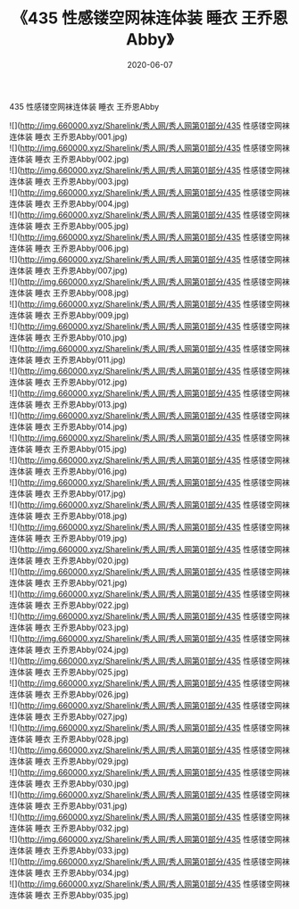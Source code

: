 ﻿---
layout: post
title:  《435 性感镂空网袜连体装 睡衣 王乔恩Abby》
date:   2020-06-07
img: http://img.660000.xyz/Sharelink/秀人网/秀人网第01部分/435 性感镂空网袜连体装 睡衣 王乔恩Abby/000.jpg
categories: [美女, 清纯, 唯美]
---

435 性感镂空网袜连体装 睡衣 王乔恩Abby

  ![](http://img.660000.xyz/Sharelink/秀人网/秀人网第01部分/435 性感镂空网袜连体装 睡衣 王乔恩Abby/001.jpg) <br> ![](http://img.660000.xyz/Sharelink/秀人网/秀人网第01部分/435 性感镂空网袜连体装 睡衣 王乔恩Abby/002.jpg) <br> ![](http://img.660000.xyz/Sharelink/秀人网/秀人网第01部分/435 性感镂空网袜连体装 睡衣 王乔恩Abby/003.jpg) <br> ![](http://img.660000.xyz/Sharelink/秀人网/秀人网第01部分/435 性感镂空网袜连体装 睡衣 王乔恩Abby/004.jpg) <br> ![](http://img.660000.xyz/Sharelink/秀人网/秀人网第01部分/435 性感镂空网袜连体装 睡衣 王乔恩Abby/005.jpg) <br> ![](http://img.660000.xyz/Sharelink/秀人网/秀人网第01部分/435 性感镂空网袜连体装 睡衣 王乔恩Abby/006.jpg) <br> ![](http://img.660000.xyz/Sharelink/秀人网/秀人网第01部分/435 性感镂空网袜连体装 睡衣 王乔恩Abby/007.jpg) <br> ![](http://img.660000.xyz/Sharelink/秀人网/秀人网第01部分/435 性感镂空网袜连体装 睡衣 王乔恩Abby/008.jpg) <br> ![](http://img.660000.xyz/Sharelink/秀人网/秀人网第01部分/435 性感镂空网袜连体装 睡衣 王乔恩Abby/009.jpg) <br> ![](http://img.660000.xyz/Sharelink/秀人网/秀人网第01部分/435 性感镂空网袜连体装 睡衣 王乔恩Abby/010.jpg) <br> ![](http://img.660000.xyz/Sharelink/秀人网/秀人网第01部分/435 性感镂空网袜连体装 睡衣 王乔恩Abby/011.jpg) <br> ![](http://img.660000.xyz/Sharelink/秀人网/秀人网第01部分/435 性感镂空网袜连体装 睡衣 王乔恩Abby/012.jpg) <br> ![](http://img.660000.xyz/Sharelink/秀人网/秀人网第01部分/435 性感镂空网袜连体装 睡衣 王乔恩Abby/013.jpg) <br> ![](http://img.660000.xyz/Sharelink/秀人网/秀人网第01部分/435 性感镂空网袜连体装 睡衣 王乔恩Abby/014.jpg) <br> ![](http://img.660000.xyz/Sharelink/秀人网/秀人网第01部分/435 性感镂空网袜连体装 睡衣 王乔恩Abby/015.jpg) <br> ![](http://img.660000.xyz/Sharelink/秀人网/秀人网第01部分/435 性感镂空网袜连体装 睡衣 王乔恩Abby/016.jpg) <br> ![](http://img.660000.xyz/Sharelink/秀人网/秀人网第01部分/435 性感镂空网袜连体装 睡衣 王乔恩Abby/017.jpg) <br> ![](http://img.660000.xyz/Sharelink/秀人网/秀人网第01部分/435 性感镂空网袜连体装 睡衣 王乔恩Abby/018.jpg) <br> ![](http://img.660000.xyz/Sharelink/秀人网/秀人网第01部分/435 性感镂空网袜连体装 睡衣 王乔恩Abby/019.jpg) <br> ![](http://img.660000.xyz/Sharelink/秀人网/秀人网第01部分/435 性感镂空网袜连体装 睡衣 王乔恩Abby/020.jpg) <br> ![](http://img.660000.xyz/Sharelink/秀人网/秀人网第01部分/435 性感镂空网袜连体装 睡衣 王乔恩Abby/021.jpg) <br> ![](http://img.660000.xyz/Sharelink/秀人网/秀人网第01部分/435 性感镂空网袜连体装 睡衣 王乔恩Abby/022.jpg) <br> ![](http://img.660000.xyz/Sharelink/秀人网/秀人网第01部分/435 性感镂空网袜连体装 睡衣 王乔恩Abby/023.jpg) <br> ![](http://img.660000.xyz/Sharelink/秀人网/秀人网第01部分/435 性感镂空网袜连体装 睡衣 王乔恩Abby/024.jpg) <br> ![](http://img.660000.xyz/Sharelink/秀人网/秀人网第01部分/435 性感镂空网袜连体装 睡衣 王乔恩Abby/025.jpg) <br> ![](http://img.660000.xyz/Sharelink/秀人网/秀人网第01部分/435 性感镂空网袜连体装 睡衣 王乔恩Abby/026.jpg) <br> ![](http://img.660000.xyz/Sharelink/秀人网/秀人网第01部分/435 性感镂空网袜连体装 睡衣 王乔恩Abby/027.jpg) <br> ![](http://img.660000.xyz/Sharelink/秀人网/秀人网第01部分/435 性感镂空网袜连体装 睡衣 王乔恩Abby/028.jpg) <br> ![](http://img.660000.xyz/Sharelink/秀人网/秀人网第01部分/435 性感镂空网袜连体装 睡衣 王乔恩Abby/029.jpg) <br> ![](http://img.660000.xyz/Sharelink/秀人网/秀人网第01部分/435 性感镂空网袜连体装 睡衣 王乔恩Abby/030.jpg) <br> ![](http://img.660000.xyz/Sharelink/秀人网/秀人网第01部分/435 性感镂空网袜连体装 睡衣 王乔恩Abby/031.jpg) <br> ![](http://img.660000.xyz/Sharelink/秀人网/秀人网第01部分/435 性感镂空网袜连体装 睡衣 王乔恩Abby/032.jpg) <br> ![](http://img.660000.xyz/Sharelink/秀人网/秀人网第01部分/435 性感镂空网袜连体装 睡衣 王乔恩Abby/033.jpg) <br> ![](http://img.660000.xyz/Sharelink/秀人网/秀人网第01部分/435 性感镂空网袜连体装 睡衣 王乔恩Abby/034.jpg) <br> ![](http://img.660000.xyz/Sharelink/秀人网/秀人网第01部分/435 性感镂空网袜连体装 睡衣 王乔恩Abby/035.jpg) <br>